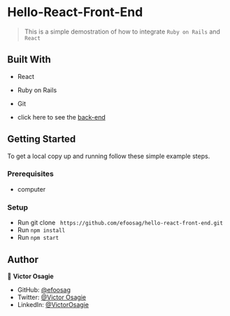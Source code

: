 # Hello-React-Front-End

> This is a simple demostration of how to integrate `Ruby on Rails` and ` React` 


## Built With

- React
- Ruby on Rails
- Git 

- click here to see the [back-end](https://github.com/efoosag/hello-rails-back-end/)

## Getting Started

To get a local copy up and running follow these simple example steps.

### Prerequisites
- computer

### Setup
- Run git clone ` https://github.com/efoosag/hello-react-front-end.git`
- Run `npm install`
- Run `npm start`

## Author

👤 **Victor Osagie**

- GitHub: [@efoosag](https://github.com/efoosag)
- Twitter: [@Victor Osagie](https://www.twitter.com/Victorosagie08)
- LinkedIn: [@VictorOsagie](https://www.linkedin.com/in/victor-osagie-a713ba22b/)